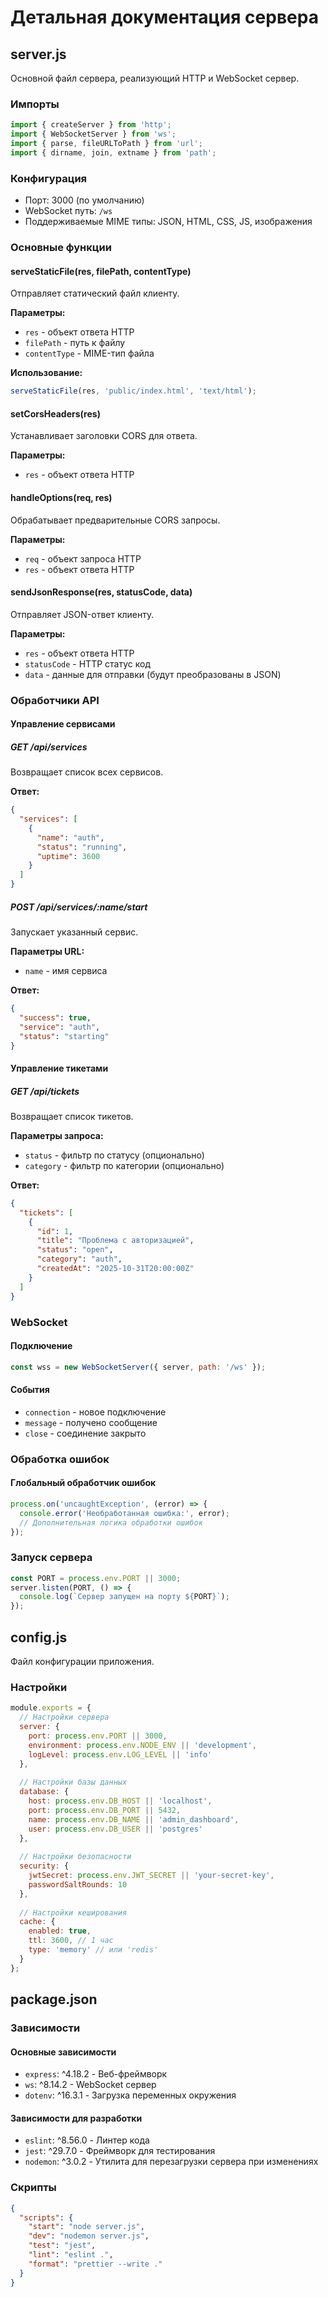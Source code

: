 # Детальная документация сервера

## server.js

Основной файл сервера, реализующий HTTP и WebSocket сервер.

### Импорты
```javascript
import { createServer } from 'http';
import { WebSocketServer } from 'ws';
import { parse, fileURLToPath } from 'url';
import { dirname, join, extname } from 'path';
```

### Конфигурация
- Порт: 3000 (по умолчанию)
- WebSocket путь: `/ws`
- Поддерживаемые MIME типы: JSON, HTML, CSS, JS, изображения

### Основные функции

#### serveStaticFile(res, filePath, contentType)
Отправляет статический файл клиенту.

**Параметры:**
- `res` - объект ответа HTTP
- `filePath` - путь к файлу
- `contentType` - MIME-тип файла

**Использование:**
```javascript
serveStaticFile(res, 'public/index.html', 'text/html');
```

#### setCorsHeaders(res)
Устанавливает заголовки CORS для ответа.

**Параметры:**
- `res` - объект ответа HTTP

#### handleOptions(req, res)
Обрабатывает предварительные CORS запросы.

**Параметры:**
- `req` - объект запроса HTTP
- `res` - объект ответа HTTP

#### sendJsonResponse(res, statusCode, data)
Отправляет JSON-ответ клиенту.

**Параметры:**
- `res` - объект ответа HTTP
- `statusCode` - HTTP статус код
- `data` - данные для отправки (будут преобразованы в JSON)

### Обработчики API

#### Управление сервисами

##### GET /api/services
Возвращает список всех сервисов.

**Ответ:**
```json
{
  "services": [
    {
      "name": "auth",
      "status": "running",
      "uptime": 3600
    }
  ]
}
```

##### POST /api/services/:name/start
Запускает указанный сервис.

**Параметры URL:**
- `name` - имя сервиса

**Ответ:**
```json
{
  "success": true,
  "service": "auth",
  "status": "starting"
}
```

#### Управление тикетами

##### GET /api/tickets
Возвращает список тикетов.

**Параметры запроса:**
- `status` - фильтр по статусу (опционально)
- `category` - фильтр по категории (опционально)

**Ответ:**
```json
{
  "tickets": [
    {
      "id": 1,
      "title": "Проблема с авторизацией",
      "status": "open",
      "category": "auth",
      "createdAt": "2025-10-31T20:00:00Z"
    }
  ]
}
```

### WebSocket

#### Подключение
```javascript
const wss = new WebSocketServer({ server, path: '/ws' });
```

#### События
- `connection` - новое подключение
- `message` - получено сообщение
- `close` - соединение закрыто

### Обработка ошибок

#### Глобальный обработчик ошибок
```javascript
process.on('uncaughtException', (error) => {
  console.error('Необработанная ошибка:', error);
  // Дополнительная логика обработки ошибок
});
```

### Запуск сервера
```javascript
const PORT = process.env.PORT || 3000;
server.listen(PORT, () => {
  console.log(`Сервер запущен на порту ${PORT}`);
});
```

## config.js

Файл конфигурации приложения.

### Настройки

```javascript
module.exports = {
  // Настройки сервера
  server: {
    port: process.env.PORT || 3000,
    environment: process.env.NODE_ENV || 'development',
    logLevel: process.env.LOG_LEVEL || 'info'
  },
  
  // Настройки базы данных
  database: {
    host: process.env.DB_HOST || 'localhost',
    port: process.env.DB_PORT || 5432,
    name: process.env.DB_NAME || 'admin_dashboard',
    user: process.env.DB_USER || 'postgres'
  },
  
  // Настройки безопасности
  security: {
    jwtSecret: process.env.JWT_SECRET || 'your-secret-key',
    passwordSaltRounds: 10
  },
  
  // Настройки кеширования
  cache: {
    enabled: true,
    ttl: 3600, // 1 час
    type: 'memory' // или 'redis'
  }
};
```

## package.json

### Зависимости

#### Основные зависимости
- `express`: ^4.18.2 - Веб-фреймворк
- `ws`: ^8.14.2 - WebSocket сервер
- `dotenv`: ^16.3.1 - Загрузка переменных окружения

#### Зависимости для разработки
- `eslint`: ^8.56.0 - Линтер кода
- `jest`: ^29.7.0 - Фреймворк для тестирования
- `nodemon`: ^3.0.2 - Утилита для перезагрузки сервера при изменениях

### Скрипты
```json
{
  "scripts": {
    "start": "node server.js",
    "dev": "nodemon server.js",
    "test": "jest",
    "lint": "eslint .",
    "format": "prettier --write ."
  }
}
```
